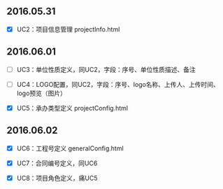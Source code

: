 ## 2016.05.31

-[x] UC2：项目信息管理 projectInfo.html

## 2016.06.01

-[ ] UC3：单位性质定义，同UC2，字段：序号、单位性质描述、备注


-[ ] UC4：LOGO配置，同UC2，字段：序号、logo名称、上传人、上传时间、logo预览（图片）


-[x] UC5：承办类型定义 projectConfig.html


## 2016.06.02

-[x] UC6：工程号定义 generalConfig.html
-[x] UC7：合同编号定义，同UC6
-[x] UC8：项目角色定义，痛UC5

